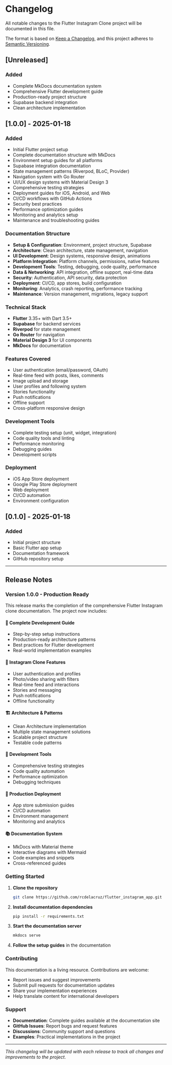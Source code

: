 # Changelog

All notable changes to the Flutter Instagram Clone project will be documented in this file.

The format is based on [Keep a Changelog](https://keepachangelog.com/en/1.0.0/),
and this project adheres to [Semantic Versioning](https://semver.org/spec/v2.0.0.html).

## [Unreleased]

### Added
- Complete MkDocs documentation system
- Comprehensive Flutter development guide
- Production-ready project structure
- Supabase backend integration
- Clean architecture implementation

## [1.0.0] - 2025-01-18

### Added
- Initial Flutter project setup
- Complete documentation structure with MkDocs
- Environment setup guides for all platforms
- Supabase integration documentation
- State management patterns (Riverpod, BLoC, Provider)
- Navigation system with Go Router
- UI/UX design systems with Material Design 3
- Comprehensive testing strategies
- Deployment guides for iOS, Android, and Web
- CI/CD workflows with GitHub Actions
- Security best practices
- Performance optimization guides
- Monitoring and analytics setup
- Maintenance and troubleshooting guides

### Documentation Structure
- **Setup & Configuration**: Environment, project structure, Supabase
- **Architecture**: Clean architecture, state management, navigation
- **UI Development**: Design systems, responsive design, animations
- **Platform Integration**: Platform channels, permissions, native features
- **Development Tools**: Testing, debugging, code quality, performance
- **Data & Networking**: API integration, offline support, real-time data
- **Security**: Authentication, API security, data protection
- **Deployment**: CI/CD, app stores, build configuration
- **Monitoring**: Analytics, crash reporting, performance tracking
- **Maintenance**: Version management, migrations, legacy support

### Technical Stack
- **Flutter** 3.35+ with Dart 3.5+
- **Supabase** for backend services
- **Riverpod** for state management
- **Go Router** for navigation
- **Material Design 3** for UI components
- **MkDocs** for documentation

### Features Covered
- User authentication (email/password, OAuth)
- Real-time feed with posts, likes, comments
- Image upload and storage
- User profiles and following system
- Stories functionality
- Push notifications
- Offline support
- Cross-platform responsive design

### Development Tools
- Complete testing setup (unit, widget, integration)
- Code quality tools and linting
- Performance monitoring
- Debugging guides
- Development scripts

### Deployment
- iOS App Store deployment
- Google Play Store deployment
- Web deployment
- CI/CD automation
- Environment configuration

## [0.1.0] - 2025-01-18

### Added
- Initial project structure
- Basic Flutter app setup
- Documentation framework
- GitHub repository setup

---

## Release Notes

### Version 1.0.0 - Production Ready

This release marks the completion of the comprehensive Flutter Instagram clone documentation. The project now includes:

#### 🎯 **Complete Development Guide**
- Step-by-step setup instructions
- Production-ready architecture patterns
- Best practices for Flutter development
- Real-world implementation examples

#### 📱 **Instagram Clone Features**
- User authentication and profiles
- Photo/video sharing with filters
- Real-time feed and interactions
- Stories and messaging
- Push notifications
- Offline functionality

#### 🏗️ **Architecture & Patterns**
- Clean Architecture implementation
- Multiple state management solutions
- Scalable project structure
- Testable code patterns

#### 🔧 **Development Tools**
- Comprehensive testing strategies
- Code quality automation
- Performance optimization
- Debugging techniques

#### 🚀 **Production Deployment**
- App store submission guides
- CI/CD automation
- Environment management
- Monitoring and analytics

#### 📚 **Documentation System**
- MkDocs with Material theme
- Interactive diagrams with Mermaid
- Code examples and snippets
- Cross-referenced guides

### Getting Started

1. **Clone the repository**
   ```bash
   git clone https://github.com/rcdelacruz/flutter_instagram_app.git
   ```

2. **Install documentation dependencies**
   ```bash
   pip install -r requirements.txt
   ```

3. **Start the documentation server**
   ```bash
   mkdocs serve
   ```

4. **Follow the setup guides** in the documentation

### Contributing

This documentation is a living resource. Contributions are welcome:

- Report issues and suggest improvements
- Submit pull requests for documentation updates
- Share your implementation experiences
- Help translate content for international developers

### Support

- **Documentation**: Complete guides available at the documentation site
- **GitHub Issues**: Report bugs and request features
- **Discussions**: Community support and questions
- **Examples**: Practical implementations in the project

---

*This changelog will be updated with each release to track all changes and improvements to the project.*
